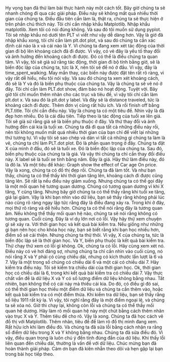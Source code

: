 Hy vọng bạn đã thử làm bài thực hành này một cách tốt.
Bây giờ chúng ta sẽ nhanh chóng đi qua các giải pháp.
Điều này sẽ không mất quá nhiều thời gian của chúng ta.
Điều đầu tiên cần làm là, thật ra, chúng ta sẽ thực hiện ở trên phần chú thích này.
Tôi chỉ cần nhập khẩu Matplotlib.
Nhập khẩu matplotlib.
Xem tôi có nói đúng không.
Và sau đó tôi muốn sử dụng pyplot.
Tôi sẽ nhập khẩu nó dưới tên PLT vì viết như vậy dễ dàng hơn.
Vậy là giờ đã nhập khẩu xong, tôi chỉ cần làm plt.dot plot, và sau đó chúng ta cần xác định cái nào là x và cái nào là Y.
Vì chúng ta đang xem xét tác động của thời gian đi bộ lên khoảng cách đã đi được.
Vì vậy, có vẻ đây là yếu tố thay đổi và ảnh hưởng đến khoảng cách đi được.
Đó có thể là điều chúng ta quan tâm.
Vì vậy, tôi sẽ giả sử rằng tác động, thời gian đi bộ tính bằng giờ, sẽ là biến độc lập của chúng ta, tức là X, nên tôi sẽ để nó ở đầu.
Vì vậy, đây là time_spent_walking.
May mắn thay, các biến này được đặt tên rất rõ ràng, vì vậy rất dễ hiểu, nếu tôi nói vậy.
Và sau đó chúng ta xem xét khoảng cách, đó sẽ là Y và đó là biến phụ thuộc của chúng ta.
Vậy là chúng ta sẽ vẽ nó ở đây.
Tôi chỉ cần làm PLT.dot show, đảm bảo nó hoạt động.
Tuyệt vời.
Bây giờ tôi chỉ muốn thêm nhãn cho các trục và tiêu đề, vì vậy tôi chỉ cần làm plt.dot x.
Và sau đó là plt.dot y label.
Và đây sẽ là distance traveled, tức là khoảng cách đi được.
Thêm đơn vị cũng rất hữu ích.
Và rồi finish off bằng PLT.title.
Tôi chỉ cần điều này.
Vậy là chúng ta có một tiêu đề.
Nhìn vậy là đã đẹp hơn nhiều.
Đó là cái đầu tiên.
Tiếp theo là tác động của tuổi xe lên giá.
Tôi sẽ giả sử rằng giá sẽ là biến phụ thuộc ở đây.
Và thứ thay đổi và ảnh hưởng đến cái kia là tuổi xe.
Chúng ta đã đi qua tất cả những điều này rồi, nên tôi không muốn mất quá nhiều thời gian của bạn chỉ để viết lại những thứ tương tự.
Vì vậy tôi sẽ sao chép và dán vì tất cả những gì chúng ta làm là vẽ, chúng ta chỉ làm PLT.dot plot.
Đó là phần quan trọng ở đây.
Chúng ta đặt X của mình ở đầu, đó sẽ là tuổi xe.
Đó là biến độc lập của chúng ta.
Sau đó, biến phụ thuộc của chúng ta là giá.
Và vậy thì chúng ta chỉ cần thay đổi điều này.
X label sẽ là tuổi xe tính bằng năm.
Đây là giá.
Hãy thử làm điều này, đó là đô la.
Và một tiêu đề khác: Graph show the effect of Car age On price.
Vậy là xong, chúng ta có đồ thị đẹp rồi.
Chúng ta đã làm tốt.
Và như bạn thấy, chúng ta có thể thấy khi thời gian tăng lên, khoảng cách đi được cũng tăng lên.
Sẽ rất lạ nếu điều này giảm xuống.
Nhưng chúng ta có thể gọi đây là một mối quan hệ tương quan dương.
Chúng có tương quan dương vì khi X tăng, Y cũng tăng.
Nhưng bây giờ chúng ta có thể thấy rằng khi tuổi xe tăng, giá lại giảm.
Vậy là khi bạn nhìn vào dữ liệu, bạn sẽ thấy rằng không phải lúc nào cũng rõ ràng ngay lập tức rằng đây là điều đang xảy ra.
Trong khi ở đây, mọi thứ rõ ràng và dễ hiểu hơn.
Chúng ta có thể nói rằng đây là tương quan âm.
Nếu không thể thấy mối quan hệ nào, chúng ta sẽ nói rằng không có tương quan.
Cuối cùng.
Đây là ví dụ lớn nơi có lỗi.
Vậy hãy thử xem chuyện gì sẽ xảy ra.
Với thời gian học và kết quả bài kiểm tra.
Nếu giống như những gì bạn nên học cho khóa học này, bạn sẽ biết rằng khi bạn học nhiều hơn, điểm số sẽ cải thiện.
Nhưng chúng ta thử thôi.
Vì vậy, X của chúng ta, tức là biến độc lập sẽ là thời gian học.
Và Y, biến phụ thuộc là kết quả bài kiểm tra.
Thử chạy thử xem có lỗi gì không.
Ok, chúng ta có lỗi.
Hãy cùng xem xét nó.
Điều này có vẻ hơi đáng sợ, nhưng chúng ta chỉ cần nhìn vào cuối cùng, nó nói rằng X và Y phải có cùng chiều dài, nhưng có kích thước lần lượt là 6 và 7.
Vậy là một trong số chúng có chiều dài 6 và một cái có chiều dài 7.
Hãy kiểm tra điều này.
Tôi sẽ kiểm tra chiều dài của thời gian học.
Ok, thời gian học có chiều dài là 6, trong khi kết quả bài kiểm tra có chiều dài 7.
Vậy thực chất vấn đề là dữ liệu X và Y có số lượng điểm dữ liệu không bằng nhau.
Tất nhiên, bạn không thể có cái này mà thiếu cái kia.
Do đó, có điều gì đó sai, có thể thời gian học thiếu một điểm dữ liệu và chúng ta cần thêm vào, hoặc kết quả bài kiểm tra có một điểm thừa.
Khi kiểm tra dữ liệu, bạn sẽ thấy rằng số liệu 1911 rất kỳ lạ.
Vì vậy, tôi nghĩ rằng đây là một điểm ngoại lệ, và chúng ta sẽ xóa nó.
Giờ thì chạy lại, không còn lỗi và chúng ta có thể thấy mối quan hệ dương.
Hãy làm rõ mối quan hệ này một chút bằng cách thêm nhãn vào trục X và Y.
Thêm tiêu đề cho rõ.
Vậy là xong.
Chúng ta đã học cách vẽ đồ thị với Matplotlib.
Thêm nhãn, tiêu đề để làm rõ đồ thị mình đang xem.
Rất hữu ích khi làm điều đó.
Và chúng ta đã sửa lỗi bằng cách nhận ra rằng số điểm dữ liệu trong X và Y không bằng nhau.
Chúng ta đã sửa điều đó.
Vì vậy, điều quan trọng là luôn chú ý đến tính đúng đắn của dữ liệu.
Khi thấy lỗi liên quan đến chiều dài, thường là vấn đề với dữ liệu.
Chúc mừng bạn đã hoàn thành giải pháp.
Cảm ơn bạn đã kiên nhẫn theo dõi và hẹn gặp lại bạn trong bài học tiếp theo.


